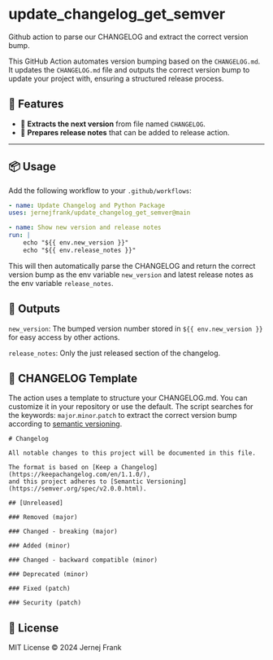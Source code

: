 # update_changelog_get_semver
Github action to parse our CHANGELOG and extract the correct version bump.

This GitHub Action automates version bumping based on the `CHANGELOG.md`.
It updates the `CHANGELOG.md` file and outputs the correct version bump to update your
project with, ensuring a structured release process.

## 🚀 Features
- 📜 **Extracts the next version** from file named `CHANGELOG`.
- 📄 **Prepares release notes** that can be added to release action.

---

## 📦 **Usage**
Add the following workflow to your `.github/workflows`:

```yaml
- name: Update Changelog and Python Package
uses: jernejfrank/update_changelog_get_semver@main

- name: Show new version and release notes
run: |
    echo "${{ env.new_version }}"
    echo "${{ env.release_notes }}"
```

This will then automatically parse the CHANGELOG and return the correct version bump
as the env variable ``new_version`` and latest release notes as the env variable ``release_notes``.

## 📌 Outputs

`new_version`: The bumped version number stored in `${{ env.new_version }}` for easy access by other actions.

`release_notes`: Only the just released section of the changelog.

## 📜 CHANGELOG Template

The action uses a template to structure your CHANGELOG.md.
You can customize it in your repository or use the default. The script searches for the keywords:
`major`.`minor`.`patch` to extract the correct version bump according to [semantic versioning](https://semver.org).

```
# Changelog

All notable changes to this project will be documented in this file.

The format is based on [Keep a Changelog](https://keepachangelog.com/en/1.1.0/),
and this project adheres to [Semantic Versioning](https://semver.org/spec/v2.0.0.html).

## [Unreleased]

### Removed (major)

### Changed - breaking (major)

### Added (minor)

### Changed - backward compatible (minor)

### Deprecated (minor)

### Fixed (patch)

### Security (patch)

```

## 📄 License

MIT License © 2024 Jernej Frank
